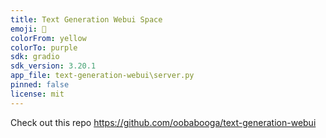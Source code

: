 ```yaml
---
title: Text Generation Webui Space
emoji: 🏃
colorFrom: yellow
colorTo: purple
sdk: gradio
sdk_version: 3.20.1
app_file: text-generation-webui\server.py
pinned: false
license: mit
---
```


Check out this repo https://github.com/oobabooga/text-generation-webui
